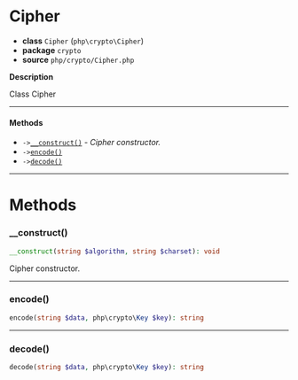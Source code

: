# Cipher

- **class** `Cipher` (`php\crypto\Cipher`)
- **package** `crypto`
- **source** `php/crypto/Cipher.php`

**Description**

Class Cipher

---

#### Methods

- `->`[`__construct()`](#method-__construct) - _Cipher constructor._
- `->`[`encode()`](#method-encode)
- `->`[`decode()`](#method-decode)

---
# Methods

<a name="method-__construct"></a>

### __construct()
```php
__construct(string $algorithm, string $charset): void
```
Cipher constructor.

---

<a name="method-encode"></a>

### encode()
```php
encode(string $data, php\crypto\Key $key): string
```

---

<a name="method-decode"></a>

### decode()
```php
decode(string $data, php\crypto\Key $key): string
```
